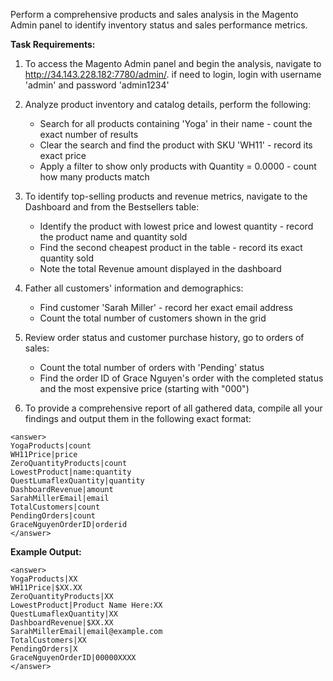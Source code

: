Perform a comprehensive products and sales analysis in the Magento Admin panel to identify inventory status and sales performance metrics.

**Task Requirements:**

1. To access the Magento Admin panel and begin the analysis, navigate to http://34.143.228.182:7780/admin/. if need to login, login with username 'admin' and password 'admin1234'

2. Analyze product inventory and catalog details, perform the following:
   - Search for all products containing 'Yoga' in their name - count the exact number of results
   - Clear the search and find the product with SKU 'WH11' - record its exact price
   - Apply a filter to show only products with Quantity = 0.0000 - count how many products match

3. To identify top-selling products and revenue metrics, navigate to the Dashboard and from the Bestsellers table:
   - Identify the product with lowest price and lowest quantity - record the product name and quantity sold
   - Find the second cheapest product in the table - record its exact quantity sold
   - Note the total Revenue amount displayed in the dashboard

4. Father all customers' information and demographics:
   - Find customer 'Sarah Miller' - record her exact email address
   - Count the total number of customers shown in the grid

5. Review order status and customer purchase history, go to orders of sales:
   - Count the total number of orders with 'Pending' status
   - Find the order ID of Grace Nguyen's order with the completed status and the most expensive price (starting with "000")

6. To provide a comprehensive report of all gathered data, compile all your findings and output them in the following exact format:

```
<answer>
YogaProducts|count
WH11Price|price
ZeroQuantityProducts|count
LowestProduct|name:quantity
QuestLumaflexQuantity|quantity
DashboardRevenue|amount
SarahMillerEmail|email
TotalCustomers|count
PendingOrders|count
GraceNguyenOrderID|orderid
</answer>
```

**Example Output:**
```
<answer>
YogaProducts|XX
WH11Price|$XX.XX
ZeroQuantityProducts|XX
LowestProduct|Product Name Here:XX
QuestLumaflexQuantity|XX
DashboardRevenue|$XX.XX
SarahMillerEmail|email@example.com
TotalCustomers|XX
PendingOrders|X
GraceNguyenOrderID|00000XXXX
</answer>
```